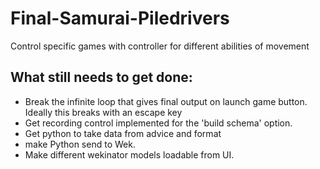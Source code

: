 # Final-Samurai-Piledrivers
Control specific games with controller for different abilities of movement 
## What still needs to get done: 
- Break the infinite loop that gives final output on launch game button. Ideally this breaks with an escape key
- Get recording control implemented for the 'build schema' option. 
- Get python to take data from advice and format
- make Python send to Wek.
- Make different wekinator models loadable from UI.
